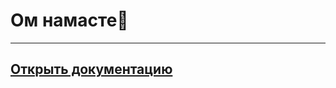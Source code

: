 
# Ом намасте👋

---

## [Открыть документацию](https://devsanatkumara.github.io/DevSanatkumara/advayta_org/index.html)

<!--
**DevSanatkumara/DevSanatkumara** is a ✨ _special_ ✨ repository because its `README.md` (this file) appears on your GitHub profile.

Here are some ideas to get you started:

- 🔭 I’m currently working on ...
- 🌱 I’m currently learning ...
- 👯 I’m looking to collaborate on ...
- 🤔 I’m looking for help with ...
- 💬 Ask me about ...
- 📫 How to reach me: ...
- 😄 Pronouns: ...
- ⚡ Fun fact: ...
-->
